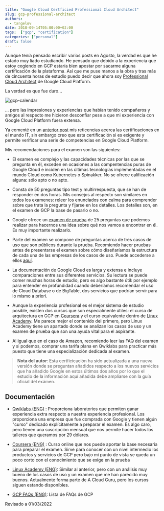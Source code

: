 ```yaml
---
title: "Google Cloud Certficied Professional Cloud Architect"
slug: gcp-professional-architect
authors:
  - tangelov
date: 2018-09-14T05:00:00+02:00
tags:  ["gcp", "certification"]
categories: ["personal"]
draft: false
---
```


Aunque tenía pensado escribir varios posts en Agosto, la verdad es que he estado muy liado estudiando. He pensado que debido a la experiencia que estoy cogiendo en GCP estaría bien apostar por sacarme alguna certificación de la plataforma. Así que me puse manos a la obra y tras más de cincuenta horas de estudio puedo decir que ahora soy [Professional Cloud Architect](https://cloud.google.com/certification/cloud-architect) de Google Cloud Platform.

La verdad es que fue duro...

![gcp-calendar](https://storage.googleapis.com/tangelov-data/images/0014-00.png)

... pero las impresiones y experiencias que habían tenido compañeros y amigos al respecto me hicieron desconfiar pese a que mi experiencia con Google Cloud Platform fuera extensa. 

Ya comenté en un [anterior post](https://tangelov.me/posts/aws-certified-associate.html) mis reticencias acerca las certificaciones en el mundo IT, sin embargo creo que esta certificación si es exigente y permite verificar una serie de competencias en Google Cloud Platform.

<!--more-->

Mis recomendaciones para el examen son las siguientes:

* El examen es complejo y las capacidades técnicas por las que se pregunta en él, exceden en ocasiones a las compentencias puras de Google Cloud e inciden en las últimas tecnologías implementadas en el mundo Cloud como Kubernetes o Spinakker. No se ofrece calificación alguna: sólo apto o no apto.

* Consta de 50 preguntas tipo test y multirrespuesta, que se han de responder en dos horas. Mis consejos al respecto son similares en todos los examenes: releer los enunciados con calma para comprender sobre que trata la pregunta y fijarse en los detalles. Los detalles son, en el examen de GCP la base de pasarlo o no.

* Google ofrece un [examen de prueba](https://cloud.google.com/certification/practice-exam/cloud-architect) de 25 preguntas que podemos realizar para hacernos una idea sobre qué nos vamos a encontrar en él. Es muy importante realizarlo.

* Parte del examen se compone de preguntas acerca de tres casos de uso que son públicos durante la prueba. Recomiendo hacer pruebas antes de presentarse el examen sobre cómo diseñaríamos la estructura de cada una de las empresas de los casos de uso. Puede accederse a ellos [aquí](https://cloud.google.com/certification/guides/cloud-architect/).

* La documentación de Google Cloud es larga y extensa e incluye comparaciones entre sus diferentes servicios. Su lectura se puede comer muchas horas de estudio, pero es algo bastante útil: por ejemplo para entender en profundidad cuando deberíamos recomendar el uso de Cloud Database o de BigTable, dos servicios que podrían servir para lo mismo a priori.

* Aunque la experiencia profesional es el mejor sistema de estudio posible, existen dos cursos que son especialmente útiles: el curso de arquitectura en GCP en [Coursera](https://www.coursera.org/specializations/gcp-architecture) y el curso equivalente dentro de [Linux Academy](https://linuxacademy.com/google-cloud-platform/training/course/google-cloud-essentials). Me parece mejor el contenido del primero, pero Linux Academy tiene un apartado donde se analizan los casos de uso y un examen de prueba que son una ayuda vital para el aspirante.

* Al igual que en el caso de Amazon, recomiendo leer las FAQ del examen y si podemos, comprar una tarifa plana en Qwiklabs para practicar más puesto que tiene una especialización dedicada al examen.

> __Nota del autor__: Esta certficicación ha sido actualizada a una nueva versión donde se preguntan añadidos respecto a los nuevos servicios que ha añadido Google en estos últimos dos años por lo que el estudio de la información aquí añadida debe ampliarse con la guía oficial del exámen.


## Documentación

* [Qwiklabs (ENG)](https://qwiklabs.com/) : Proporciona laboratorios que permiten ganar experiencia extra respecto a nuestra experiencia profesional. Los proporciona una empresa que fue comprada con Google y tienen algún "curso" dedicado explícitamente a preparar el examen. Es algo caro, pero tienen una suscripción mensual que nos permite hacer todos los talleres que queramos por 29 dólares.

* [Coursera (ENG)](https://www.coursera.org/) : Curso online que nos puede aportar la base necesaria para preparar el examen. Sirve para conocer con un nivel intermedio los productos y servicios de GCP pero bajo mi punto de vista se queda un poco corto con el conocimiento que se exige en la prueba

* [Linux Academy (ENG)](https://linuxacademy.com/): Similar al anterior, pero con un análisis muy bueno de los casos de uso y un examen que me han parecido muy buenos. Actualmente forma parte de A Cloud Guru, pero los cursos siguen estando disponibles.

* [GCP FAQs (ENG)](https://cloud.google.com/certification/faqs/#0): Lista de FAQs de GCP

Revisado a 01/03/2022
